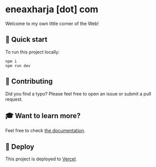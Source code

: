 # eneaxharja [dot] com

Welcome to my own little corner of the Web!

## 🚀 Quick start

To run this project locally:

```shell
npm i
npm run dev
```

## 🤝 Contributing

Did you find a typo? Please feel free to open an issue or submit a pull request.

## 🎓 Want to learn more?

Feel free to check [the documentation](https://docs.astro.build).

## 💫 Deploy

This project is deployed to [Vercel](https://vercel.com).

